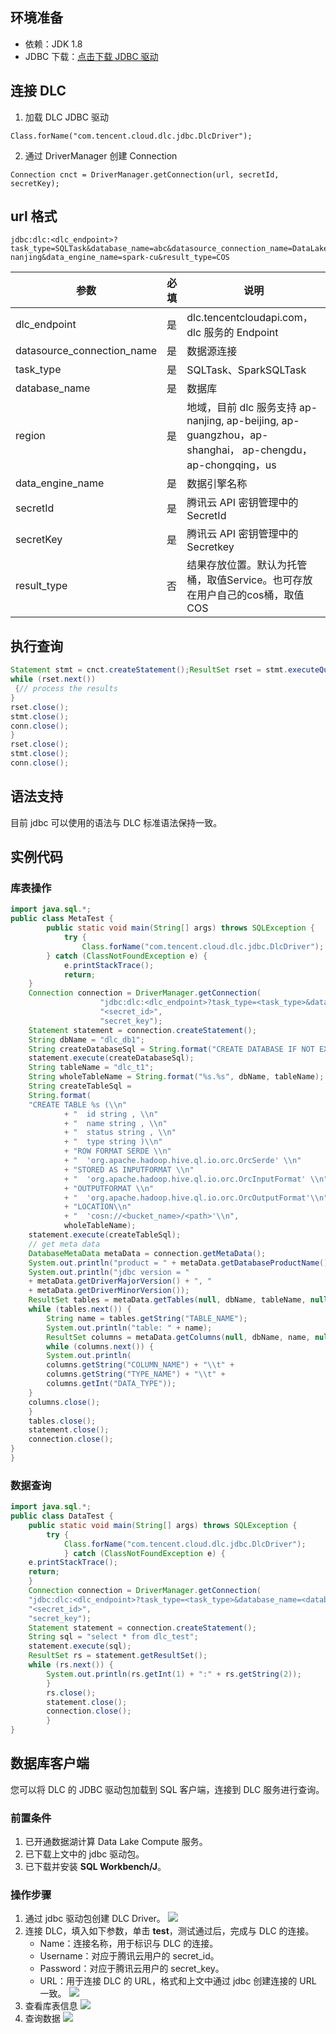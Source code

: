 ## 环境准备
- 依赖：JDK 1.8
- JDBC 下载：[点击下载 JDBC 驱动](https://dlc-jdbc-1304028854.cos.ap-beijing.myqcloud.com/dlc-jdbc-2.2.0-jar-with-dependencies.jar)

## 连接 DLC
1. 加载 DLC JDBC 驱动
```
Class.forName("com.tencent.cloud.dlc.jdbc.DlcDriver");
```
2. 通过 DriverManager 创建 Connection
```
Connection cnct = DriverManager.getConnection(url, secretId, secretKey);
```

## url 格式
```
jdbc:dlc:<dlc_endpoint>?task_type=SQLTask&database_name=abc&datasource_connection_name=DataLakeCatalog&region=ap-nanjing&data_engine_name=spark-cu&result_type=COS
```

<table>
<thread>
<tr>
<th >参数</th>
<th >必填</th>
<th >说明</th>
</tr></thread>
<tbody>
<tr>
<td >dlc_endpoint</td >
<td >是</td >
<td >dlc.tencentcloudapi.com， dlc 服务的 Endpoint</td >
</tr><tr>
<td >datasource_connection_name</td >
<td >是</td >
<td >数据源连接</td >
</tr><tr>
<td >task_type</td >
<td >是</td >
<td >SQLTask、SparkSQLTask</td >
</tr><tr>
<td >database_name</td >
<td >是</td >
<td >数据库</td >
</tr><tr>
<td >region</td >
<td >是</td >
<td >地域，目前 dlc 服务支持 ap-nanjing, ap-beijing, ap-guangzhou，ap-shanghai， ap-chengdu，ap-chongqing，us</td >
</tr><tr>
<td >data_engine_name</td >
<td >是</td >
<td >数据引擎名称</td >
</tr><tr>
<td >secretId</td >
<td >是</td >
<td >腾讯云 API 密钥管理中的 SecretId</td >
</tr><tr>
<td >secretKey</td >
<td >是</td >
<td >腾讯云 API 密钥管理中的 Secretkey</td >
</tr>
<tr>
<td >result_type</td >
<td >否</td >
<td >	结果存放位置。默认为托管桶，取值Service。也可存放在用户自己的cos桶，取值COS</td >
</tr>
</tbody>
</table>

## 执行查询
```Java
Statement stmt = cnct.createStatement();ResultSet rset = stmt.executeQuery("SELECT * FROM dlc");
while (rset.next())
 {// process the results
}
rset.close();
stmt.close();
conn.close();
}
rset.close();
stmt.close();
conn.close();
```

## 语法支持
目前 jdbc 可以使用的语法与 DLC 标准语法保持一致。

## 实例代码
### 库表操作
```Java
import java.sql.*;
public class MetaTest {
		public static void main(String[] args) throws SQLException {
			try {
				Class.forName("com.tencent.cloud.dlc.jdbc.DlcDriver");
		} catch (ClassNotFoundException e) {
			e.printStackTrace();
			return;
	}
	Connection connection = DriverManager.getConnection(
					"jdbc:dlc:<dlc_endpoint>?task_type=<task_type>&database_name=<database_name>&datasource_connection_name=DataLakeCatalog&region=<region>&data_engine_name=<data_engine_name>&result_type=<result_type>",
					"<secret_id>",
					"secret_key");
	Statement statement = connection.createStatement();
	String dbName = "dlc_db1";
	String createDatabaseSql = String.format("CREATE DATABASE IF NOT EXISTS %s", dbName);
	statement.execute(createDatabaseSql);
	String tableName = "dlc_t1";
	String wholeTableName = String.format("%s.%s", dbName, tableName);
	String createTableSql =
	String.format(
	"CREATE TABLE %s (\\n"
			+ "  id string , \\n"
			+ "  name string , \\n"
			+ "  status string , \\n"
			+ "  type string )\\n"
			+ "ROW FORMAT SERDE \\n"
			+ "  'org.apache.hadoop.hive.ql.io.orc.OrcSerde' \\n"
			+ "STORED AS INPUTFORMAT \\n"
			+ "  'org.apache.hadoop.hive.ql.io.orc.OrcInputFormat' \\n"
			+ "OUTPUTFORMAT \\n"
			+ "  'org.apache.hadoop.hive.ql.io.orc.OrcOutputFormat'\\n"
			+ "LOCATION\\n"
			+ "  'cosn://<bucket_name>/<path>'\\n",
			wholeTableName);
	statement.execute(createTableSql);
	// get meta data
	DatabaseMetaData metaData = connection.getMetaData();
	System.out.println("product = " + metaData.getDatabaseProductName());
	System.out.println("jdbc version = "
	+ metaData.getDriverMajorVersion() + ", "
	+ metaData.getDriverMinorVersion());
	ResultSet tables = metaData.getTables(null, dbName, tableName, null);
	while (tables.next()) {
		String name = tables.getString("TABLE_NAME");
		System.out.println("table: " + name);
		ResultSet columns = metaData.getColumns(null, dbName, name, null);
		while (columns.next()) {
		System.out.println(
		columns.getString("COLUMN_NAME") + "\\t" +
		columns.getString("TYPE_NAME") + "\\t" +
		columns.getInt("DATA_TYPE"));
	}
	columns.close();
	}
	tables.close();
	statement.close();
	connection.close();
}
}

```
### 数据查询
```Java
import java.sql.*;
public class DataTest {
	public static void main(String[] args) throws SQLException {
		try {
			Class.forName("com.tencent.cloud.dlc.jdbc.DlcDriver");
			} catch (ClassNotFoundException e) {
	e.printStackTrace();
	return;
	}
	Connection connection = DriverManager.getConnection(
	"jdbc:dlc:<dlc_endpoint>?task_type=<task_type>&database_name=<database_name>&datasource_connection_name=DataLakeCatalog&region=<region>&data_engine_name=<data_engine_name>&result_type=<result_type>",
	"<secret_id>",
	"secret_key");
	Statement statement = connection.createStatement();
	String sql = "select * from dlc_test";
	statement.execute(sql);
	ResultSet rs = statement.getResultSet();
	while (rs.next()) {
		System.out.println(rs.getInt(1) + ":" + rs.getString(2));
		}
		rs.close();
		statement.close();
		connection.close();
		}
}

```
## 数据库客户端 
您可以将 DLC 的 JDBC 驱动包加载到 SQL 客户端，连接到 DLC 服务进行查询。

### 前置条件
1. 已开通数据湖计算 Data Lake Compute 服务。
2. 已下载上文中的 jdbc 驱动包。
3. 已下载并安装 **SQL Workbench/J**。

### 操作步骤
1. 通过 jdbc 驱动包创建 DLC Driver。
![](https://main.qcloudimg.com/raw/afc6df5b900eb933aaf431d529b4241a.png)
2. 连接 DLC，填入如下参数，单击 **test**，测试通过后，完成与 DLC 的连接。
	- Name：连接名称，用于标识与 DLC 的连接。
	- Username：对应于腾讯云用户的 secret_id。
	- Password：对应于腾讯云用户的 secret_key。
	- URL：用于连接 DLC 的 URL，格式和上文中通过 jdbc 创建连接的 URL 一致。
![](https://main.qcloudimg.com/raw/abda4b50672f4c70b4d81e80a2c2158c.png)
3. 查看库表信息
![](https://qcloudimg.tencent-cloud.cn/raw/7c805245262923e0c881bb1c18d69134.png)
4. 查询数据
![](https://main.qcloudimg.com/raw/7090e6adac000b263cfc41bbcf25695f.png)

